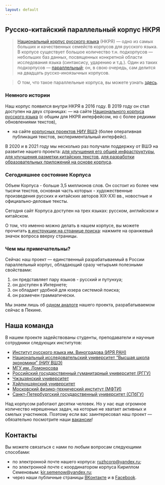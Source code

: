 ```yaml
---
layout: default
---
```


## Русско-китайский параллельный корпус НКРЯ
  > [Национальный корпус русского языка](http://www.ruscorpora.ru/new/) (НКРЯ) — одно из самых больших и качественных семейств корпусов для русского языка. В корпусе существует большое количество т.н. подкорпусов — небольших баз данных, посвященных конкретной области исследования языка (синтаксису, ударению и т.д.). Один из таких подкорпусов — [параллельный](http://www.ruscorpora.ru/new/search-para-en.html); он, в свою очередь, сам делится на двадцать русско-иноязычных корпусов. 
  
  > О том, что такое параллельные корпуса, вы можете узнать [здесь](https://ruzhcorp.github.io/pages/1_parallel/).

### Немного истории

Наш корпус появился внутри НКРЯ в 2016 году. В 2019 году он стал доступен на двух страницах:
— на сайте [Национального корпуса русского языка](http://www.ruscorpora.ru/new/search-para-zh.html) (с общим для НКРЯ интерфейсом, но с более редкими обновлениями текстов), 
- на сайте [корпусных проектов НИУ ВШЭ](https://linghub.ru/rnc_parallel_chinese/search) (более оперативная публикация текстов, экспериментальный интерфейс). 

В 2020 и в 2021 году мы несколько раз получали поддержку от ВШЭ на развитие нашего проекта: [для улучшения его общей инфраструктуры](https://studscience.hse.ru/news/348490285.html), [для улучшения разметки китайских текстов](https://ling.hse.ru/ruzhcorp_annotation), [для разработки образовательных приложений на основе корпуса](https://studscience.hse.ru/mirror/pubs/share/454835600.pdf).

### Сегодняшнее состояние Корпуса

Объем Корпуса - больше 3,5 миллионов слов. Он состоит из более чем тысячи текстов, основная часть которых - художественные произведения русских и китайских авторов XIX-XXI вв., новостные и официально-деловые тексты. 

Сегодня сайт Корпуса доступен на трех языках: русском, английском и китайском. 

О том, что именно можно делать в нашем корпусе, вы можете прочитать [в инструкции на странице поиска](https://linghub.ru/rnc_parallel_chinese/search): нажмите на оранжевый значок вопроса вверху страницы.


### Чем мы примечательны?

Сейчас наш проект — единственный разрабатываемый в России параллельный корпус, обладающий сразу четырьмя полезными свойствами:
  1. он представляет пару языков - русский и путунхуа;
  2. он доступен в Интернете;
  2. он обладает удобной для юзера системой поиска;
  3. он размечен грамматически.

Мы знаем лишь об [одном аналоге](http://rucorpus.cn/) нашего проекта, разрабатываемом сейчас в Пекине. 

## Наша команда

В нашем проекте задействованы студенты, преподаватели и научные сотрудники следующих институтов:
- [Институт русского языка им. Виноградова (ИРЯ РАН)](http://www.ruslang.ru/)
- [Национальный исследовательский университет “Высшая школа экономики” (НИУ ВШЭ)](https://www.hse.ru/)
- [МГУ им. Ломоносова](https://www.msu.ru/index.php)
- [Российский государственный гуманитарный университет (РГГУ)](https://www.rsuh.ru/)
- [Чжэцзянский университет](https://www.zju.edu.cn/english/)
- [Хэйлунцзянский университет](http://www.hlju.edu.cn/)
- [Московский физико-технический институт (МФТИ)](https://mipt.ru/)
- [Санкт-Петербургский государственный университет (СПбГУ)](https://spbu.ru/)

Над корпусом работают десятки человек. Но у нас еще огромное количество нерешенных задач, на которые не хватает активных и смелых участников. Поэтому если вас заинтересовал наш проект — обязательно посмотрите наши [вакансии](https://ruzhcorp.github.io/pages/3_vacancy/)!


## Контакты

Вы можете связаться с нами по любым вопросам следующими способами:
* по электронной почте нашего корпуса: ruzhcorp@yandex.ru;
* по электронной почте с координатором корпуса Кириллом Семеновым: kir.semenow@yandex.ru;
* через наши публичные страницы [ВКонтакте](https://vk.com/ruzh_corp) и в [Facebook](https://www.facebook.com/ruzhcorp).
